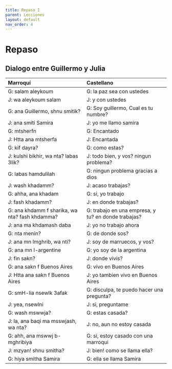 ```yaml
---
title: Repaso I
parent: Lecciones
layout: default
nav_order: 4
---
```


# Repaso

## Dialogo entre Guillermo y Julia

| Marroquí                                       | Castellano                                          |
|:-----------------------------------------------|:----------------------------------------------------|
| G: salam aleykoum                              | G: la paz sea con ustedes                           |
| J: wa aleykoum salam                           | J: y con ustedes                                    |
| G: ana Guillermo, shnu smitik?                 | G: Soy guillermo, Cual es tu numbre?                |
| J: ana smiti Samira                            | J: yo me llamo samira                               |
| G: mtsherfn                                    | G: Encantado                                        |
| J: Htta ana mtsherfa                           | J: Encantada                                        |
| G: kif dayra?                                  | G: como estas?                                      |
| J: kulshi bikhir, wa nta? labas 3lik?          | J: todo bien, y vos? ningun problema?               |
| G: labas hamdulilah                            | G: ningun problema gracias a dios                   |
| J: wash khadamm?                               | J: acaso trabajas?                                  |
| G: ahha, ana khadam                            | G: si, yo trabajo                                   |
| J: fash khadamm?                               | J: en donde trabajas?                               |
| G: ana khdamm f sharika, wa nta? fash khdamma? | G: trabajo en una empresa, y tu? en donde trabajas? |
| J: ana ma khdamash daba                        | J: yo no trabajo ahora                              |
| G: nta menin?                                  | G: de donde sos?                                    |
| J: ana mn lmghrib, wa nti?                     | J: soy de marruecos, y vos?                         |
| G: ana mn l-argentine                          | G: yo soy de la argentina                           |
| J: fin sakn?                                   | J: donde vivis?                                     |
| G: ana sakn f Buenos Aires                     | G: vivo en Buenos Aires                             |
| J: Htta ana sakn f Buenos Aires                | J: yo tambien vivo en Buenos Aires                  |
| G: smH-lia nsewlk 3afak                        | G: disculpa, te puedo hacer una pregunta?           |
| J: yea, nsewlni                              | J: si, preguntame                                   |
| G: wash mswwja?                                | G: estas casada?                                    |
| J: la, ana baqi ma msswjash, wa nta?           | J: no, aun no estoy casada                          |
| G: ahh, ana mswwj b-mghribiya                 | G: si, estoy casado con una marroqui                |
| J: mzyan! shnu smitha?                         | J: bien! como se llama ella?                        |
| G: hiya smitha Samira                          | G: ella se llama Samira                             |
